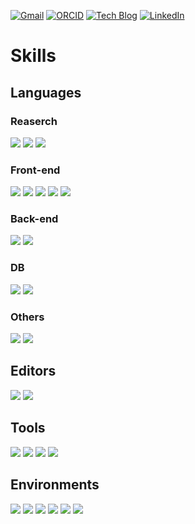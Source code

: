 [![Gmail](https://img.shields.io/badge/kilho.baek@gmail.com-EA4335?style=flat-square&logo=Gmail&logoColor=white&link=mailto:kilho.baek@gmail.com)](mailto:kilho.baek@gmail.com)
[![ORCID](https://img.shields.io/badge/ORCID-A6CE39?style=flat-square&logo=ORCID&logoColor=white&link=https://orcid.org/0000-0002-2703-7810)](https://orcid.org/0000-0002-2703-7810)
[![Tech Blog](https://img.shields.io/badge/dev--sci-lightgrey?style=flat-square&logo=GitHub&logoColor=181717&link=https://github.io/dev-sci/)](https://github.io/dev-sci/)
[![LinkedIn](https://img.shields.io/badge/LinkedIn-lightgrey?style=flat-square&logo=LinkedIn&logoColor=0A66C2&link=)]()
<!-- [![Linktree](https://img.shields.io/badge/Linktree-lightgrey?style=flat-square&logo=Linktree&logoColor=39E09B&link=https://linktr.ee/dev_sci)](https://linktr.ee/dev_sci) -->

# Skills
## Languages
### Reaserch
<img src="https://img.shields.io/badge/Python-3776AB?style=flat-square&logo=Python&logoColor=white"/>
<img src="https://img.shields.io/badge/C--lang-A8B9CC?style=flat-square&logo=C&logoColor=white"/>
<img src="https://img.shields.io/badge/C++-00599C?style=flat-square&logo=C++&logoColor=white"/>

### Front-end
<img src="https://img.shields.io/badge/HTML5-E34F26?style=flat-square&logo=HTML5&logoColor=white"/>
<img src="https://img.shields.io/badge/CSS3-1572B6?style=flat-square&logo=CSS3&logoColor=white"/>
<img src="https://img.shields.io/badge/JavaScript-F7DF1E?style=flat-square&logo=JavaScript&logoColor=white"/>
<img src="https://img.shields.io/badge/D3.js-F9A03C?style=flat-square&logo=D3.js&logoColor=white"/>
<img src="https://img.shields.io/badge/Chart.js-FF6384?style=flat-square&logo=Chart.js&logoColor=white"/>

### Back-end
<img src="https://img.shields.io/badge/Apache-D22128?style=flat-square&logo=Apache&logoColor=white"/>
<img src="https://img.shields.io/badge/PHP-D22128?style=flat-square&logo=PHP&logoColor=white"/>

### DB
<img src="https://img.shields.io/badge/MySQL-4479A1?style=flat-square&logo=MySQL&logoColor=white"/>
<img src="https://img.shields.io/badge/SQLite-003B57?style=flat-square&logo=SQLite&logoColor=white"/>

### Others
<img src="https://img.shields.io/badge/Markdown-000000?style=flat-square&logo=Markdown&logoColor=white"/>
<img src="https://img.shields.io/badge/Go-00ADD8?style=flat-square&logo=Go&logoColor=white"/>

## Editors
<img src="https://img.shields.io/badge/Vim-lightgrey?style=flat-square&logo=Vim&logoColor=019733"/>
<img src="https://img.shields.io/badge/VScode-lightgrey?style=flat-square&logo=Visual Studio Code&logoColor=007ACC"/>

## Tools
<img src="https://img.shields.io/badge/Git-F05032?style=flat-square&logo=Git&logoColor=white"/>
<img src="https://img.shields.io/badge/LaTeX-008080?style=flat-square&logo=LaTeX&logoColor="/>
<img src="https://img.shields.io/badge/Qgis-589632?style=flat-square&logo=Qgis&logoColor="/>
<img src="https://img.shields.io/badge/Notion-000000?style=flat-square&logo=Notion&logoColor="/>

## Environments
<img src="https://img.shields.io/badge/Windows-0078D6?style=flat-square&logo=Windows&logoColor=white"/>
<img src="https://img.shields.io/badge/Linux-FCC624?style=flat-square&logo=Linux&logoColor=white"/>
<img src="https://img.shields.io/badge/CentOS-262577?style=flat-square&logo=CentOS&logoColor=white"/>
<img src="https://img.shields.io/badge/Thickpad-E2231A?style=flat-square&logo=Lenovo&logoColor=white"/>
<img src="https://img.shields.io/badge/X1_yoga-EE2624?style=flat-square&logo=ThinkPad&logoColor=white"/>
<img src="https://img.shields.io/badge/Galaxy_Note_20-1428A0?style=flat-square&logo=Samsung&logoColor=white"/>

<!---
<img src="https://img.shields.io/badge/CMake-lightgrey?style=flat-square&logo=CMake&logoColor=064F8C"/>
<img src="https://img.shields.io/badge/Windows_Terminal-lightgrey?style=flat-square&logo=Windows Terminal&logoColor=4D4D4D"/>

<img src="https://img.shields.io/badge/Blender-lightgrey?style=flat-square&logo=Blender&logoColor=F5792A"/>
<img src="https://img.shields.io/badge/Django-lightgrey?style=flat-square&logo=Django&logoColor=092E20"/>
<img src="https://img.shields.io/badge/Docker-lightgrey?style=flat-square&logo=Docker&logoColor=2496ED"/>
<img src="https://img.shields.io/badge/Kubernetes-lightgrey?style=flat-square&logo=Kubernetes&logoColor=326CE5"/>
<img src="https://img.shields.io/badge/Mendeley-lightgrey?style=flat-square&logo=Mendeley&logoColor=9D1620"/>
<img src="https://img.shields.io/badge/MongoDB-lightgrey?style=flat-square&logo=MongoDB&logoColor=47A248"/>
<img src="https://img.shields.io/badge/Node.js-lightgrey?style=flat-square&logo=Node.js&logoColor=339933"/>
<img src="https://img.shields.io/badge/PostgreSQL-lightgrey?style=flat-square&logo=PostgreSQL&logoColor=4169E1"/>
<img src="https://img.shields.io/badge/React-lightgrey?style=flat-square&logo=React&logoColor=61DAFB"/>
<img src="https://img.shields.io/badge/Slack-lightgrey?style=flat-square&logo=Slack&logoColor=4A154B"/>
<img src="https://img.shields.io/badge/TypeScript-lightgrey?style=flat-square&logo=TypeScript&logoColor=3178C6"/>
<img src="https://img.shields.io/badge/MariaDB-lightgrey?style=flat-square&logo=MariaDB&logoColor=003545"/>
<img src="https://img.shields.io/badge/arXiv-lightgrey?style=flat-square&logo=arXiv&logoColor=B31B1B"/>

- 👋 Hi, I’m @dev-sci
- 👀 I’m interested in ...
- 🌱 I’m currently learning ...
- 💞️ I’m looking to collaborate on ...
- 📫 How to reach me ...

dev-sci/dev-sci is a ✨ special ✨ repository because its `README.md` (this file) appears on your GitHub profile.
You can click the Preview link to take a look at your changes.
--->
